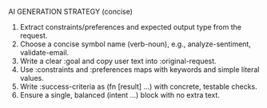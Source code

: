 AI GENERATION STRATEGY (concise)
1) Extract constraints/preferences and expected output type from the request.
2) Choose a concise symbol name (verb-noun), e.g., analyze-sentiment, validate-email.
3) Write a clear :goal and copy user text into :original-request.
4) Use :constraints and :preferences maps with keywords and simple literal values.
5) Write :success-criteria as (fn [result] ...) with concrete, testable checks.
6) Ensure a single, balanced (intent ...) block with no extra text.
